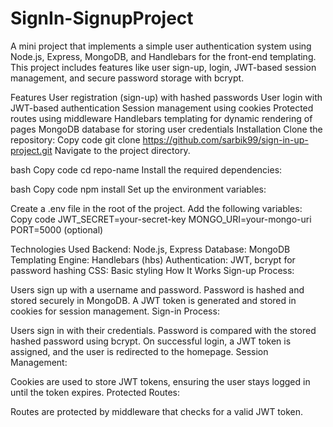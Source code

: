 # SignIn-SignupProject
A mini project that implements a simple user authentication system using Node.js, Express, MongoDB, and Handlebars for the front-end templating. This project includes features like user sign-up, login, JWT-based session management, and secure password storage with bcrypt.

Features
User registration (sign-up) with hashed passwords
User login with JWT-based authentication
Session management using cookies
Protected routes using middleware
Handlebars templating for dynamic rendering of pages
MongoDB database for storing user credentials
Installation
Clone the repository:
Copy code
git clone https://github.com/sarbik99/sign-in-up-project.git
Navigate to the project directory.

bash
Copy code
cd repo-name
Install the required dependencies:

bash
Copy code
npm install
Set up the environment variables:

Create a .env file in the root of the project.
Add the following variables:
Copy code
JWT_SECRET=your-secret-key
MONGO_URI=your-mongo-uri
PORT=5000 (optional)

Technologies Used
Backend: Node.js, Express
Database: MongoDB
Templating Engine: Handlebars (hbs)
Authentication: JWT, bcrypt for password hashing
CSS: Basic styling
How It Works
Sign-up Process:

Users sign up with a username and password.
Password is hashed and stored securely in MongoDB.
A JWT token is generated and stored in cookies for session management.
Sign-in Process:

Users sign in with their credentials.
Password is compared with the stored hashed password using bcrypt.
On successful login, a JWT token is assigned, and the user is redirected to the homepage.
Session Management:

Cookies are used to store JWT tokens, ensuring the user stays logged in until the token expires.
Protected Routes:

Routes are protected by middleware that checks for a valid JWT token.
